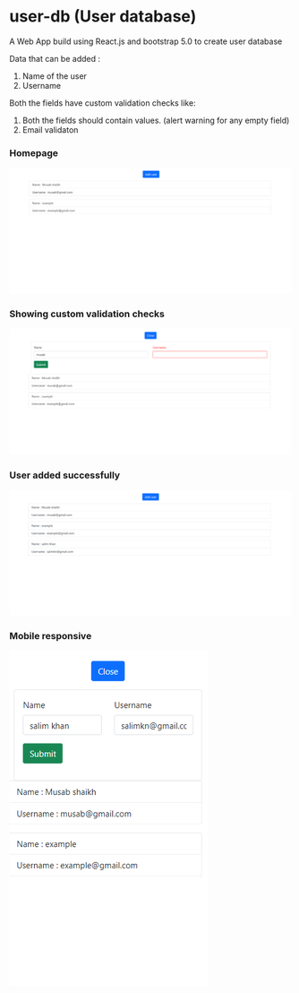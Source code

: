 # user-db (User database)

A Web App build using React.js and bootstrap 5.0 to create user database </br>

Data that can be added :
1. Name of the user 
2. Username 

Both the fields have custom validation checks like:
1. Both the fields should contain values. (alert warning for any empty field)
2. Email validaton

### Homepage

![](app-screenshots/1.png)


### Showing custom validation checks

![](app-screenshots/2.png)


### User added successfully

![](app-screenshots/3.png)


### Mobile responsive

![](app-screenshots/4.png)
